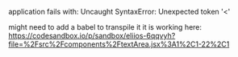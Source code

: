 application fails with:
Uncaught SyntaxError: Unexpected token '<'

might need to add a babel to transpile it
it is working here:
https://codesandbox.io/p/sandbox/eliios-6qqvyh?file=%2Fsrc%2Fcomponents%2FtextArea.jsx%3A1%2C1-22%2C1
